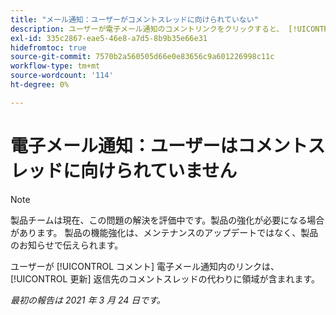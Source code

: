 ```yaml
---
title: "メール通知：ユーザーがコメントスレッドに向けられていない"
description: ユーザーが電子メール通知のコメントリンクをクリックすると、 [!UICONTROL 更新] 返信先のコメントスレッドの代わりに領域が含まれます。
exl-id: 335c2867-eae5-46e8-a7d5-8b9b35e66e31
hidefromtoc: true
source-git-commit: 7570b2a560505d66e0e83656c9a601226998c11c
workflow-type: tm+mt
source-wordcount: '114'
ht-degree: 0%

---
```


# 電子メール通知：ユーザーはコメントスレッドに向けられていません

>[!NOTE]
>
>製品チームは現在、この問題の解決を評価中です。製品の強化が必要になる場合があります。 製品の機能強化は、メンテナンスのアップデートではなく、製品のお知らせで伝えられます。

ユーザーが [!UICONTROL コメント] 電子メール通知内のリンクは、 [!UICONTROL 更新] 返信先のコメントスレッドの代わりに領域が含まれます。

_最初の報告は 2021 年 3 月 24 日です。_
